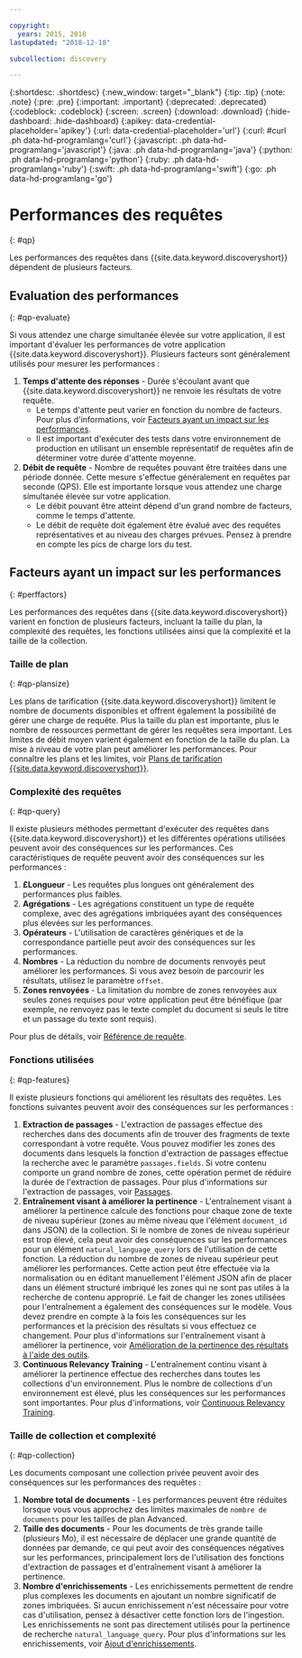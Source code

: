 ```yaml
---

copyright:
  years: 2015, 2018
lastupdated: "2018-12-18"

subcollection: discovery

---
```


{:shortdesc: .shortdesc}
{:new_window: target="_blank"}
{:tip: .tip}
{:note: .note}
{:pre: .pre}
{:important: .important}
{:deprecated: .deprecated}
{:codeblock: .codeblock}
{:screen: .screen}
{:download: .download}
{:hide-dashboard: .hide-dashboard}
{:apikey: data-credential-placeholder='apikey'} 
{:url: data-credential-placeholder='url'}
{:curl: #curl .ph data-hd-programlang='curl'}
{:javascript: .ph data-hd-programlang='javascript'}
{:java: .ph data-hd-programlang='java'}
{:python: .ph data-hd-programlang='python'}
{:ruby: .ph data-hd-programlang='ruby'}
{:swift: .ph data-hd-programlang='swift'}
{:go: .ph data-hd-programlang='go'}

# Performances des requêtes
{: #qp}

Les performances des requêtes dans {{site.data.keyword.discoveryshort}} dépendent de plusieurs facteurs. 

## Evaluation des performances 
{: #qp-evaluate}

Si vous attendez une charge simultanée élevée sur votre application, il est important d'évaluer les performances de votre application {{site.data.keyword.discoveryshort}}. Plusieurs facteurs sont généralement utilisés pour mesurer les performances :
1.  **Temps d'attente des réponses** - Durée s'écoulant avant que {{site.data.keyword.discoveryshort}} ne renvoie les résultats de votre requête. 
    - Le temps d'attente peut varier en fonction du nombre de facteurs. Pour plus d'informations, voir [Facteurs ayant un impact sur les performances](/docs/services/discovery?topic=discovery-qp#perffactors). 
    - Il est important d'exécuter des tests dans votre environnement de production en utilisant un ensemble représentatif de requêtes afin de déterminer votre durée d'attente moyenne. 
1.   **Débit de requête** - Nombre de requêtes pouvant être traitées dans une période donnée. Cette mesure s'effectue généralement en requêtes par seconde (QPS). Elle est importante lorsque vous attendez une charge simultanée élevée sur votre application.  
     - Le débit pouvant être atteint dépend d'un grand nombre de facteurs, comme le temps d'attente. 
     - Le débit de requête doit également être évalué avec des requêtes représentatives et au niveau des charges prévues. Pensez à prendre en compte les pics de charge lors du test.

## Facteurs ayant un impact sur les performances
{: #perffactors}

Les performances des requêtes dans {{site.data.keyword.discoveryshort}} varient en fonction de plusieurs facteurs, incluant la taille du plan, la complexité des requêtes, les fonctions utilisées ainsi que la complexité et la taille de la collection.

### Taille de plan
{: #qp-plansize}

Les plans de tarification {{site.data.keyword.discoveryshort}} limitent le nombre de documents disponibles et offrent également la possibilité de gérer une charge de requête. Plus la taille du plan est importante, plus le nombre de ressources permettant de gérer les requêtes sera important. Les limites de débit moyen varient également en fonction de la taille du plan. La mise à niveau de votre plan peut améliorer les performances. Pour connaître les plans et les limites, voir [Plans de tarification {{site.data.keyword.discoveryshort}}](/docs/services/discovery?topic=discovery-discovery-pricing-plans#discovery-pricing-plans). 

### Complexité des requêtes
{: #qp-query}

Il existe plusieurs méthodes permettant d'exécuter des requêtes dans {{site.data.keyword.discoveryshort}} et les différentes opérations utilisées peuvent avoir des conséquences sur les performances. Ces caractéristiques de requête peuvent avoir des conséquences sur les performances :

1.   **£Longueur** - Les requêtes plus longues ont généralement des performances plus faibles. 
1.   **Agrégations** - Les agrégations constituent un type de requête complexe, avec des agrégations imbriquées ayant des conséquences plus élevées sur les performances. 
1.   **Opérateurs** - L'utilisation de caractères génériques et de la correspondance partielle peut avoir des conséquences sur les performances.
1.   **Nombres** - La réduction du nombre de documents renvoyés peut améliorer les performances. Si vous avez besoin de parcourir les résultats, utilisez le paramètre `offset`. 
1.   **Zones renvoyées** - La limitation du nombre de zones renvoyées aux seules zones requises pour votre application peut être bénéfique (par exemple, ne renvoyez pas le texte complet du document si seuls le titre et un passage du texte sont requis).  

Pour plus de détails, voir [Référence de requête](/docs/services/discovery?topic=discovery-query-reference#query-reference).

### Fonctions utilisées
{: #qp-features}

Il existe plusieurs fonctions qui améliorent les résultats des requêtes. Les fonctions suivantes peuvent avoir des conséquences sur les performances :
 
1.   **Extraction de passages** - L'extraction de passages effectue des recherches dans des documents afin de trouver des fragments de texte correspondant à votre requête. Vous pouvez modifier les zones des documents dans lesquels la fonction d'extraction de passages effectue la recherche avec le paramètre `passages.fields`. Si votre contenu comporte un grand nombre de zones, cette opération permet de réduire la durée de l'extraction de passages. Pour plus d'informations sur l'extraction de passages, voir [Passages](/docs/services/discovery?topic=discovery-query-parameters#passages).
1.   **Entraînement visant à améliorer la pertinence** - L'entraînement visant à améliorer la pertinence calcule des fonctions pour chaque zone de texte de niveau supérieur (zones au même niveau que l'élément `document_id` dans JSON) de la collection. Si le nombre de zones de niveau supérieur est trop élevé, cela peut avoir des conséquences sur les performances pour un élément `natural_language_query` lors de l'utilisation de cette fonction. La réduction du nombre de zones de niveau supérieur peut améliorer les performances. Cette action peut être effectuée via la normalisation ou en éditant manuellement l'élément JSON afin de placer dans un élément structuré imbriqué les zones qui ne sont pas utiles à la recherche de contenu approprié. Le fait de changer les zones utilisées pour l'entraînement a également des conséquences sur le modèle. Vous devez prendre en compte à la fois les conséquences sur les performances et la précision des résultats si vous effectuez ce changement. Pour plus d'informations sur l'entraînement visant à améliorer la pertinence, voir [Amélioration de la pertinence des résultats à l'aide des outils](/docs/services/discovery?topic=discovery-improving-result-relevance-with-the-tooling#improving-result-relevance-with-the-tooling). 
1.  **Continuous Relevancy Training** - L'entraînement continu visant à améliorer la pertinence effectue des recherches dans toutes les collections d'un environnement. Plus le nombre de collections d'un environnement est élevé, plus les conséquences sur les performances sont importantes. Pour plus d'informations, voir [Continuous Relevancy Training](/docs/services/discovery?topic=discovery-crt#crt).

### Taille de collection et complexité
{: #qp-collection} 

Les documents composant une collection privée peuvent avoir des conséquences sur les performances des requêtes :
1.  **Nombre total de documents** - Les performances peuvent être réduites lorsque vous vous approchez des limites maximales de `nombre de documents` pour les tailles de plan Advanced. 
1.  **Taille des documents** - Pour les documents de très grande taille (plusieurs Mo), il est nécessaire de déplacer une grande quantité de données par demande, ce qui peut avoir des conséquences négatives sur les performances, principalement lors de l'utilisation des fonctions d'extraction de passages et d'entraînement visant à améliorer la pertinence. 
1.  **Nombre d'enrichissements** - Les enrichissements permettent de rendre plus complexes les documents en ajoutant un nombre significatif de zones imbriquées. Si aucun enrichissement n'est nécessaire pour votre cas d'utilisation, pensez à désactiver cette fonction lors de l'ingestion. Les enrichissements ne sont pas directement utilisés pour la pertinence de recherche `natural_language_query`. Pour plus d'informations sur les enrichissements, voir [Ajout d'enrichissements](/docs/services/discovery?topic=discovery-configservice#adding-enrichments).
